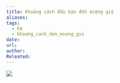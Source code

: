 ```yaml
---
title: Khoảng cách đầu báo đến miệng gió
aliases: 
tags:
  - FA
  - khoang_cach_den_mieng_gio
date: 
url: 
author: 
Releated:
---
```


![](https://i.imgur.com/IlilqYd.png)
